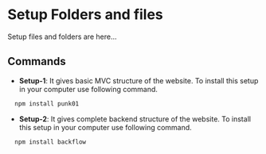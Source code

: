 
# Setup Folders and files

Setup files and folders are here...


## Commands

- **Setup-1**: It gives basic MVC structure of the website. To install this setup in your computer use following command.

```bash
  npm install punk01
```

- **Setup-2**: It gives complete backend structure of the website. To install this setup in your computer use following command.

```bash
  npm install backflow
```


